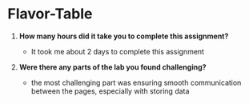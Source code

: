 # Flavor-Table



1. **How many hours did it take you to complete this assignment?**
   - It took me about 2 days to complete this assignment

2. **Were there any parts of the lab you found challenging?**
   - the most challenging part was ensuring smooth communication between the pages, especially with storing data  
